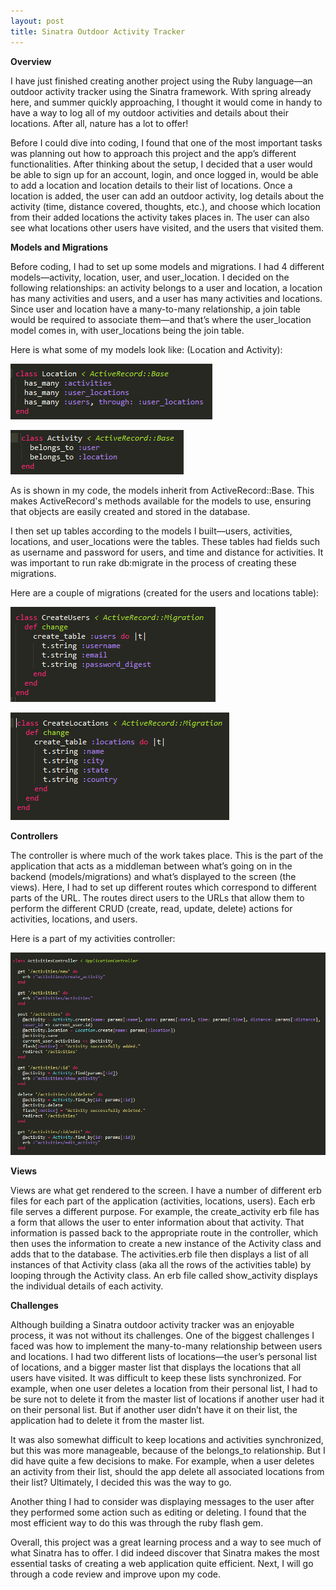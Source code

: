 ```yaml
---
layout: post
title: Sinatra Outdoor Activity Tracker
---
```


**Overview**

I have just finished creating another project using the Ruby language—an outdoor activity tracker using the Sinatra framework. 
With spring already here, and summer quickly approaching, I thought it would come in handy to have a way to log all of my outdoor 
activities and details about their locations. After all, nature has a lot to offer! 

Before I could dive into coding, I found that one of the most important tasks was planning out how to approach this project and the app’s 
different functionalities. After thinking about the setup, I decided that a user would be able to sign up for an account, login, and 
once logged in, would be able to add a location and location details to their list of locations. Once a location is added, the user can 
add an outdoor activity, log details about the activity (time, distance covered, thoughts, etc.), and choose which location from their 
added locations the activity takes places in. The user can also see what locations other users have visited, and the users that visited 
them.

**Models and Migrations**

Before coding, I had to set up some models and migrations. I had 4 different models—activity, location, user, and user_location. I decided on the following relationships: an activity belongs to a user and location, a location has many activities and users, and a user has many activities and locations. Since user and location have a many-to-many relationship, a join table would be required to associate them—and that’s where the user_location model comes in, with user_locations being the join table.

Here is what some of my models look like:  (Location and Activity):

![location model screenshot](/img/location.jpg)

![activity model screenshot](/img/activity.jpg)

As is shown in my code, the models inherit from ActiveRecord::Base. This makes ActiveRecord's methods available for the models to use, ensuring that objects are easily created and stored in the database.

I then set up tables according to the models I built—users, activities, locations, and user_locations were the tables. These tables had fields such as username and password for users, and time and distance for activities. It was important to run rake db:migrate in the process of creating these migrations.

Here are a couple of migrations (created for the users and locations table):

![users migration](/img/users_migration.jpg)

![locations migration](/img/locations_migration.jpg)

**Controllers**

The controller is where much of the work takes place. This is the part of the application that acts as a middleman between what’s going on in the backend (models/migrations) and what’s displayed to the screen (the views). Here, I had to set up different routes which correspond to different parts of the URL. The routes direct users to the URLs that allow them to perform the different CRUD (create, read, update, delete) actions for activities, locations, and users.

Here is a part of my activities controller:

![activities controller](/img/activities_controller.jpg)

**Views**

Views are what get rendered to the screen. I have a number of different erb files for each part of the application (activities, locations, users). Each erb file serves a different purpose. For example, the create_activity erb file has a form that allows the user to enter information about that activity. That information is passed back to the appropriate route in the controller, which then uses the information to create a new instance of the Activity class and adds that to the database. The activities.erb file then displays a list of all instances of that Activity class (aka all the rows of the activities table) by looping through the Activity class. An erb file called show_activity displays the individual details of each activity.

**Challenges**

Although building a Sinatra outdoor activity tracker was an enjoyable process, it was not without its challenges. One of the biggest challenges I faced was how to implement the many-to-many relationship between users and locations. I had two different lists of locations—the user’s personal list of locations, and a bigger master list that displays the locations that all users have visited. It was difficult to keep these lists synchronized. For example, when one user deletes a location from their personal list, I had to be sure not to delete it from the master list of locations if another user had it on their personal list. But if another user didn’t have it on their list, the application had to delete it from the master list.

It was also somewhat difficult to keep locations and activities synchronized, but this was more manageable, because of the belongs_to relationship. But I did have quite a few decisions to make. For example, when a user deletes an activity from their list, should the app delete all associated locations from their list? Ultimately, I decided this was the way to go. 

Another thing I had to consider was displaying messages to the user after they performed some action such as editing or deleting. I found that the most efficient way to do this was through the ruby flash gem.
 
Overall, this project was a great learning process and a way to see much of what Sinatra has to offer. I did indeed discover that Sinatra makes the most essential tasks of creating a web application quite efficient. Next, I will go through a code review and improve upon my code.

